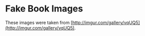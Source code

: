 
# Fake Book Images

These images were taken from [http://imgur.com/gallery/vqUQ5](http://imgur.com/gallery/vqUQ5).
